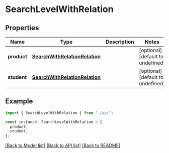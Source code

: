 # SearchLevelWithRelation

## Properties

| Name        | Type                                                            | Description | Notes                             |
| ----------- | --------------------------------------------------------------- | ----------- | --------------------------------- |
| **product** | [**SearchWithRelationRelation**](SearchWithRelationRelation.md) |             | [optional] [default to undefined] |
| **student** | [**SearchWithRelationRelation**](SearchWithRelationRelation.md) |             | [optional] [default to undefined] |

## Example

```typescript
import { SearchLevelWithRelation } from "./api";

const instance: SearchLevelWithRelation = {
  product,
  student,
};
```

[[Back to Model list]](../README.md#documentation-for-models) [[Back to API list]](../README.md#documentation-for-api-endpoints) [[Back to README]](../README.md)
